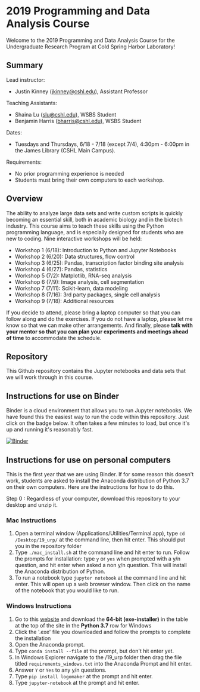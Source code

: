 # 2019 Programming and Data Analysis Course

Welcome to the 2019 Programming and Data Analysis Course for the Undergraduate Research Program at Cold Spring Harbor Laboratory!

## Summary

Lead instructor: 
- Justin Kinney (<jkinney@cshl.edu>), Assistant Professor

Teaching Assistants: 
- Shaina Lu (<slu@cshl.edu>), WSBS Student
- Benjamin Harris (<bharris@cshl.edu>), WSBS Student

Dates: 
- Tuesdays and Thursdays, 6/18 - 7/18 (except 7/4), 4:30pm - 6:00pm in the James Library (CSHL Main Campus).

Requirements:
- No prior programming experience is needed
- Students must bring their own computers to each workshop.

## Overview

The ability to analyze large data sets and write custom scripts is quickly becoming an essential skill, both in academic biology and in the biotech industry.  This course aims to teach these skills using the Python programming language, and is especially designed for students who are new to coding. Nine interactive workshops will be held:

- Workshop 1 (6/18): Introduction to Python and Jupyter Notebooks 
- Workshop 2 (6/20): Data structures, flow control
- Workshop 3 (6/25): Pandas, transcription factor binding site analysis
- Workshop 4 (6/27): Pandas, statistics
- Workshop 5 (7/2): Matplotlib, RNA-seq analysis
- Workshop 6 (7/9): Image analysis, cell segmentation
- Workshop 7 (7/11): Scikit-learn, data modeling
- Workshop 8 (7/16): 3rd party packages, single cell analysis
- Workshop 9 (7/18): Additional resources

If you decide to attend, please bring a laptop computer so that you can follow along and do the exercises. If you do not have a laptop, please let me know  so that we can make other arrangements. And finally, please **talk with your mentor so that you can plan your experiments and meetings ahead of time** to accommodate the schedule. 

## Repository

This Github repository contains the Jupyter notebooks and data sets that we will work through in this course. 

## Instructions for use on Binder

Binder is a cloud environment that allows you to run Jupyter notebooks. We have found this the easiest way to run the code within this repository. Just click on the badge below. It often takes a few minutes to load, but once it's up and running it's reasonably fast. 

[![Binder](https://mybinder.org/badge_logo.svg)](https://mybinder.org/v2/gh/jbkinney/19_urp/master)

## Instructions for use on personal computers

This is the first year that we are using Binder. If for some reason this  doesn't work, students are asked to install the Anaconda distribution of Python 3.7 on their own computers. Here are the instructions for how to do this.

Step 0 : Regardless of your computer, download this repository to your desktop and unzip it.

### Mac Instructions

1. Open a terminal window (Applications/Utilities/Terminal.app), type `cd /Desktop/19_urp/` at the command line, then hit enter. This should put you in the repository folder
2. Type `./mac_install.sh` at the command line and hit enter to run. Follow the prompts for installation: type `y` or `yes` when prompted with a y/n question, and hit enter when asked a non y/n question. This will install the Anaconda distribution of Python.
3. To run a notebook type `jupyter notebook` at the command line and hit enter. This will open up a web browser window. Then click on the name of the notebook that you would like to run.

### Windows Instructions

1. Go to this [website](https://docs.conda.io/en/latest/miniconda.html) and download the **64-bit (exe-installer)** in the table at the top of the site in the **Python 3.7** row for Windows 
2. Click the '.exe' file you downloaded and follow the prompts to complete the installation
3. Open the Anaconda prompt.
4. Type `conda install --file` at the prompt, but don't hit enter yet.
5. In Windows Explorer navigate to the /19_urp folder then drag the file titled `requirements_windows.txt` into the Anaconda Prompt and hit enter.
6. Answer `Y` or `Yes` to any y/n questions.
7. Type `pip install logomaker` at the prompt and hit enter.
8. Type `jupyter-notebook` at the prompt and hit enter.

